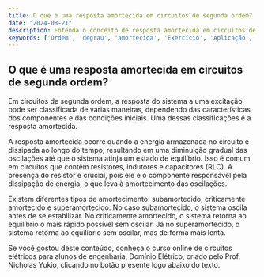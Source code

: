 ```yaml
---
title: O que é uma resposta amortecida em circuitos de segunda ordem?
date: "2024-08-21"
description: Entenda o conceito de resposta amortecida em circuitos de segunda ordem e sua importância na análise de circuitos elétricos.
keywords: ['Ordem', 'degrau', 'amortecida', 'Exercício', 'Aplicação', 'LC', 'Corrente']
---
```


## O que é uma resposta amortecida em circuitos de segunda ordem?

Em circuitos de segunda ordem, a resposta do sistema a uma excitação pode ser classificada de várias maneiras, dependendo das características dos componentes e das condições iniciais. Uma dessas classificações é a resposta amortecida. 

A resposta amortecida ocorre quando a energia armazenada no circuito é dissipada ao longo do tempo, resultando em uma diminuição gradual das oscilações até que o sistema atinja um estado de equilíbrio. Isso é comum em circuitos que contêm resistores, indutores e capacitores (RLC). A presença do resistor é crucial, pois ele é o componente responsável pela dissipação de energia, o que leva à amortecimento das oscilações.

Existem diferentes tipos de amortecimento: subamortecido, criticamente amortecido e superamortecido. No caso subamortecido, o sistema oscila antes de se estabilizar. No criticamente amortecido, o sistema retorna ao equilíbrio o mais rápido possível sem oscilar. Já no superamortecido, o sistema retorna ao equilíbrio sem oscilar, mas de forma mais lenta.

Se você gostou deste conteúdo, conheça o curso online de circuitos elétricos para alunos de engenharia, Domínio Elétrico, criado pelo Prof. Nicholas Yukio, clicando no botão presente logo abaixo do texto.